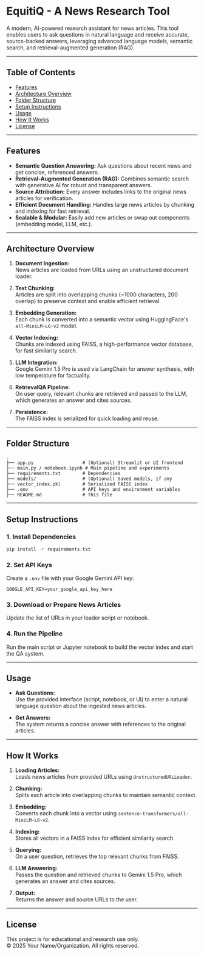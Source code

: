 # EquitiQ - A News Research Tool

A modern, AI-powered research assistant for news articles. This tool enables users to ask questions in natural language and receive accurate, source-backed answers, leveraging advanced language models, semantic search, and retrieval-augmented generation (RAG).

---

## Table of Contents

- [Features](#features)
- [Architecture Overview](#architecture-overview)
- [Folder Structure](#folder-structure)
- [Setup Instructions](#setup-instructions)
- [Usage](#usage)
- [How It Works](#how-it-works)
- [License](#license)

---

## Features

- **Semantic Question Answering:** Ask questions about recent news and get concise, referenced answers.
- **Retrieval-Augmented Generation (RAG):** Combines semantic search with generative AI for robust and transparent answers.
- **Source Attribution:** Every answer includes links to the original news articles for verification.
- **Efficient Document Handling:** Handles large news articles by chunking and indexing for fast retrieval.
- **Scalable & Modular:** Easily add new articles or swap out components (embedding model, LLM, etc.).

---

## Architecture Overview

1. **Document Ingestion:**  
   News articles are loaded from URLs using an unstructured document loader.

2. **Text Chunking:**  
   Articles are split into overlapping chunks (~1000 characters, 200 overlap) to preserve context and enable efficient retrieval.

3. **Embedding Generation:**  
   Each chunk is converted into a semantic vector using HuggingFace's `all-MiniLM-L6-v2` model.

4. **Vector Indexing:**  
   Chunks are indexed using FAISS, a high-performance vector database, for fast similarity search.

5. **LLM Integration:**  
   Google Gemini 1.5 Pro is used via LangChain for answer synthesis, with low temperature for factuality.

6. **RetrievalQA Pipeline:**  
   On user query, relevant chunks are retrieved and passed to the LLM, which generates an answer and cites sources.

7. **Persistence:**  
   The FAISS index is serialized for quick loading and reuse.

---

## Folder Structure

```
.
├── app.py                  # (Optional) Streamlit or UI frontend
├── main.py / notebook.ipynb # Main pipeline and experiments
├── requirements.txt        # Dependencies
├── models/                 # (Optional) Saved models, if any
├── vector_index.pkl        # Serialized FAISS index
├── .env                    # API keys and environment variables
├── README.md               # This file
```

---

## Setup Instructions

### 1. Install Dependencies

```bash
pip install -r requirements.txt
```

### 2. Set API Keys

Create a `.env` file with your Google Gemini API key:

```env
GOOGLE_API_KEY=your_google_api_key_here
```

### 3. Download or Prepare News Articles

Update the list of URLs in your loader script or notebook.

### 4. Run the Pipeline

Run the main script or Jupyter notebook to build the vector index and start the QA system.

---

## Usage

- **Ask Questions:**  
  Use the provided interface (script, notebook, or UI) to enter a natural language question about the ingested news articles.

- **Get Answers:**  
  The system returns a concise answer with references to the original articles.

---

## How It Works

1. **Loading Articles:**  
   Loads news articles from provided URLs using `UnstructuredURLLoader`.

2. **Chunking:**  
   Splits each article into overlapping chunks to maintain semantic context.

3. **Embedding:**  
   Converts each chunk into a vector using `sentence-transformers/all-MiniLM-L6-v2`.

4. **Indexing:**  
   Stores all vectors in a FAISS index for efficient similarity search.

5. **Querying:**  
   On a user question, retrieves the top relevant chunks from FAISS.

6. **LLM Answering:**  
   Passes the question and retrieved chunks to Gemini 1.5 Pro, which generates an answer and cites sources.

7. **Output:**  
   Returns the answer and source URLs to the user.

---

## License

This project is for educational and research use only.  
© 2025 Your Name/Organization. All rights reserved.
